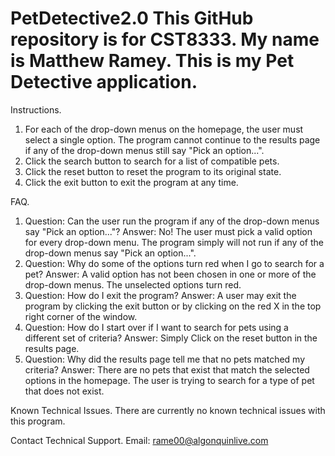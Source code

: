 # PetDetective2.0 This GitHub repository is for CST8333. My name is Matthew Ramey. This is my Pet Detective application.

Instructions. 
1) For each of the drop-down menus on the homepage, the user must select a single option. The program cannot continue to the results page if any of the drop-down menus still say "Pick an option...".
2) Click the search button to search for a list of compatible pets.
3) Click the reset button to reset the program to its original state.
4) Click the exit button to exit the program at any time.

FAQ. 
1) Question: Can the user run the program if any of the drop-down menus say "Pick an option..."?
Answer: No! The user must pick a valid option for every drop-down menu. The program simply will not run if any of the drop-down menus say "Pick an option...".
2) Question: Why do some of the options turn red when I go to search for a pet?
Answer: A valid option has not been chosen in one or more of the drop-down menus. The unselected options turn red.
3) Question: How do I exit the program?
Answer: A user may exit the program by clicking the exit button or by clicking on the red X in the top right corner of the window.
4) Question: How do I start over if I want to search for pets using a different set of criteria?
Answer: Simply Click on the reset button in the results page.
5) Question: Why did the results page tell me that no pets matched my criteria?
Answer: There are no pets that exist that match the selected options in the homepage. The user is trying to search for a type of pet that does not exist.

Known Technical Issues. 
There are currently no known technical issues with this program.

Contact Technical Support. 
Email: rame00@algonquinlive.com
